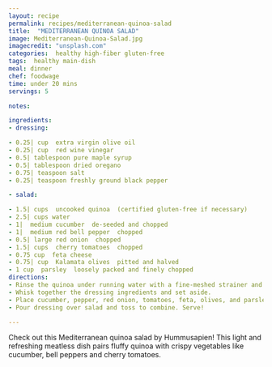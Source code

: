 ```yaml
---
layout: recipe
permalink: recipes/mediterranean-quinoa-salad
title:  "MEDITERRANEAN QUINOA SALAD"
image: Mediterranean-Quinoa-Salad.jpg
imagecredit: "unsplash.com"
categories:  healthy high-fiber gluten-free
tags:  healthy main-dish
meal: dinner
chef: foodwage
time: under 20 mins
servings: 5

notes:

ingredients:
- dressing:

- 0.25| cup  extra virgin olive oil
- 0.25| cup  red wine vinegar
- 0.5| tablespoon pure maple syrup
- 0.5| tablespoon dried oregano
- 0.75| teaspoon salt
- 0.25| teaspoon freshly ground black pepper

- salad:

- 1.5| cups  uncooked quinoa  (certified gluten-free if necessary)
- 2.5| cups water
- 1|  medium cucumber  de-seeded and chopped
- 1|  medium red bell pepper  chopped
- 0.5| large red onion  chopped
- 1.5| cups  cherry tomatoes  chopped
- 0.75 cup  feta cheese
- 0.75| cup  Kalamata olives  pitted and halved
- 1 cup  parsley  loosely packed and finely chopped
directions:
- Rinse the quinoa under running water with a fine-meshed strainer and drain. Place the quinoa in water using a medium pot. Bring to a boil then reduce heat to low and simmer covered for about 15 minutes, or until quinoa is cooked through. Fluff with a fork.
- Whisk together the dressing ingredients and set aside.
- Place cucumber, pepper, red onion, tomatoes, feta, olives, and parsley in a large bowl. Add cooked quinoa, stirring to combine.
- Pour dressing over salad and toss to combine. Serve!

---
```


Check out this Mediterranean quinoa salad by Hummusapien! This light and refreshing meatless dish pairs fluffy quinoa with crispy vegetables like cucumber, bell peppers and cherry tomatoes.